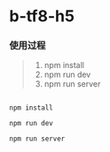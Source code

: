 # b-tf8-h5

### 使用过程
> 1. npm install 
> 2. npm run dev
> 3. npm run server


```

npm install 

npm run dev

npm run server

```